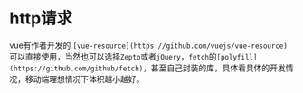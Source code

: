 # http请求


vue有作者开发的 `[vue-resource](https://github.com/vuejs/vue-resource)` 可以直接使用，当然也可以选择`Zepto`或者`jQuery`，`fetch`的`[polyfill](https://github.com/github/fetch)`，甚至自己封装的库，具体看具体的开发情况，移动端理想情况下体积越小越好。
